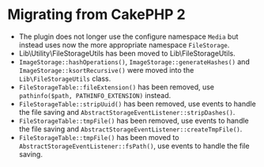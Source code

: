 Migrating from CakePHP 2
========================

* The plugin does not longer use the configure namespace `Media` but instead uses now the more appropriate namespace `FileStorage`.
* Lib\Utility\FileStorageUtils has been moved to Lib\FileStorageUtils.
* `ImageStorage::hashOperations()`, `ImageStorage::generateHashes()` and `ImageStorage::ksortRecursive()` were moved into the `Lib\FileStorageUtils` class.
* `FileStorageTable::fileExtension()` has been removed, use `pathinfo($path, PATHINFO_EXTENSION)` instead.
* `FileStorageTable::stripUuid()` has been removed, use events to handle the file saving and `AbstractStorageEventListener::stripDashes()`.
* `FileStorageTable::tmpFile()` has been removed, use events to handle the file saving and `AbstractStorageEventListener::createTmpFile()`.
* `FileStorageTable::tmpFile()` has been moved to `AbstractStorageEventListener::fsPath()`, use events to handle the file saving.